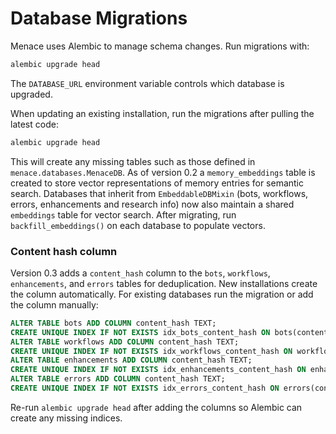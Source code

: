 # Database Migrations

Menace uses Alembic to manage schema changes. Run migrations with:

```bash
alembic upgrade head
```

The `DATABASE_URL` environment variable controls which database is upgraded.

When updating an existing installation, run the migrations after pulling the
latest code:

```bash
alembic upgrade head
```

This will create any missing tables such as those defined in
`menace.databases.MenaceDB`. As of version 0.2 a `memory_embeddings` table is
created to store vector representations of memory entries for semantic search.
Databases that inherit from `EmbeddableDBMixin` (bots, workflows, errors,
enhancements and research info) now also maintain a shared `embeddings` table
for vector search.  After migrating, run `backfill_embeddings()` on each
database to populate vectors.

### Content hash column

Version 0.3 adds a `content_hash` column to the `bots`, `workflows`,
`enhancements`, and `errors` tables for deduplication. New installations create
the column automatically. For existing databases run the migration or add the
column manually:

```sql
ALTER TABLE bots ADD COLUMN content_hash TEXT;
CREATE UNIQUE INDEX IF NOT EXISTS idx_bots_content_hash ON bots(content_hash);
ALTER TABLE workflows ADD COLUMN content_hash TEXT;
CREATE UNIQUE INDEX IF NOT EXISTS idx_workflows_content_hash ON workflows(content_hash);
ALTER TABLE enhancements ADD COLUMN content_hash TEXT;
CREATE UNIQUE INDEX IF NOT EXISTS idx_enhancements_content_hash ON enhancements(content_hash);
ALTER TABLE errors ADD COLUMN content_hash TEXT;
CREATE UNIQUE INDEX IF NOT EXISTS idx_errors_content_hash ON errors(content_hash);
```

Re-run `alembic upgrade head` after adding the columns so Alembic can create any
missing indices.
